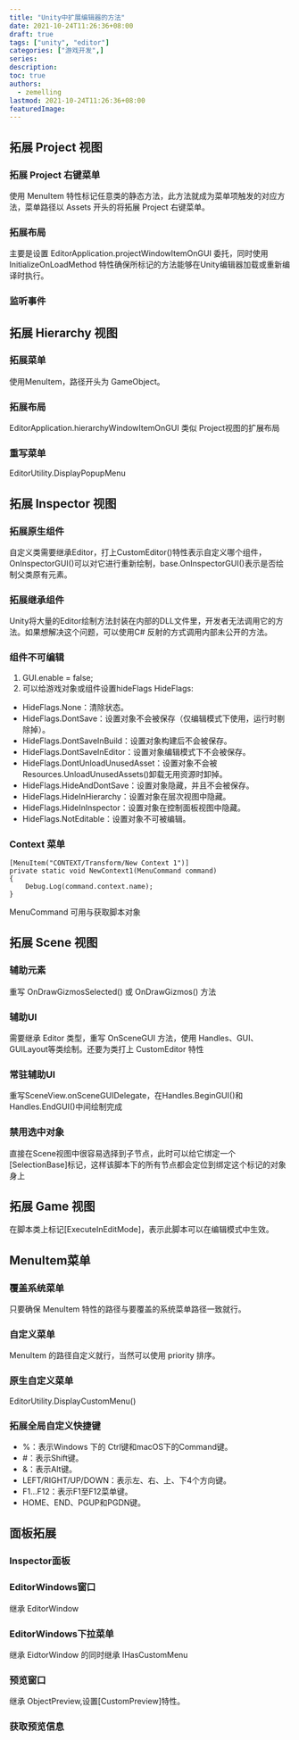 ```yaml
---
title: "Unity中扩展编辑器的方法"
date: 2021-10-24T11:26:36+08:00
draft: true
tags: ["unity", "editor"]
categories: ["游戏开发",]
series:
description:
toc: true
authors:
  - zemelling
lastmod: 2021-10-24T11:26:36+08:00
featuredImage:
---
```


## 拓展 Project 视图
  ### 拓展 Project 右键菜单
  使用 MenuItem 特性标记任意类的静态方法，此方法就成为菜单项触发的对应方法，菜单路径以 Assets 开头的将拓展 Project 右键菜单。
  ### 拓展布局
  主要是设置 EditorApplication.projectWindowItemOnGUI 委托，同时使用 InitializeOnLoadMethod 特性确保所标记的方法能够在Unity编辑器加载或重新编译时执行。
  ### 监听事件
## 拓展 Hierarchy 视图
  ### 拓展菜单
  使用MenuItem，路径开头为 GameObject。
  ### 拓展布局
  EditorApplication.hierarchyWindowItemOnGUI 类似 Project视图的扩展布局
  ### 重写菜单
  EditorUtility.DisplayPopupMenu
## 拓展 Inspector 视图
  ### 拓展原生组件
  自定义类需要继承Editor，打上CustomEditor()特性表示自定义哪个组件，OnInspectorGUI()可以对它进行重新绘制，base.OnInspectorGUI()表示是否绘制父类原有元素。
  ### 拓展继承组件
  Unity将大量的Editor绘制方法封装在内部的DLL文件里，开发者无法调用它的方法。如果想解决这个问题，可以使用C# 反射的方式调用内部未公开的方法。
  ### 组件不可编辑
  1. GUI.enable = false; 
  2. 可以给游戏对象或组件设置hideFlags
  HideFlags:
  * HideFlags.None：清除状态。
  * HideFlags.DontSave：设置对象不会被保存（仅编辑模式下使用，运行时剔除掉）。
  * HideFlags.DontSaveInBuild：设置对象构建后不会被保存。
  * HideFlags.DontSaveInEditor：设置对象编辑模式下不会被保存。
  * HideFlags.DontUnloadUnusedAsset：设置对象不会被Resources.UnloadUnusedAssets()卸载无用资源时卸掉。
  * HideFlags.HideAndDontSave：设置对象隐藏，并且不会被保存。
  * HideFlags.HideInHierarchy：设置对象在层次视图中隐藏。
  * HideFlags.HideInInspector：设置对象在控制面板视图中隐藏。
  * HideFlags.NotEditable：设置对象不可被编辑。
  ### Context 菜单

  ```
  [MenuItem("CONTEXT/Transform/New Context 1")]
  private static void NewContext1(MenuCommand command)
  {
      Debug.Log(command.context.name);
  }
  ```
  MenuCommand 可用与获取脚本对象
## 拓展 Scene 视图
  ### 辅助元素
  重写 OnDrawGizmosSelected() 或 OnDrawGizmos() 方法
  ### 辅助UI
  需要继承 Editor 类型，重写 OnSceneGUI 方法，使用 Handles、GUI、GUILayout等类绘制。还要为类打上 CustomEditor 特性
  ### 常驻辅助UI
  重写SceneView.onSceneGUIDelegate，在Handles.BeginGUI()和Handles.EndGUI()中间绘制完成
  ### 禁用选中对象

  直接在Scene视图中很容易选择到子节点，此时可以给它绑定一个[SelectionBase]标记，这样该脚本下的所有节点都会定位到绑定这个标记的对象身上

## 拓展 Game 视图

在脚本类上标记[ExecuteInEditMode]，表示此脚本可以在编辑模式中生效。

## MenuItem菜单

  ### 覆盖系统菜单
  只要确保 MenuItem 特性的路径与要覆盖的系统菜单路径一致就行。
  ### 自定义菜单
  MenuItem 的路径自定义就行，当然可以使用 priority 排序。
  ### 原生自定义菜单
  EditorUtility.DisplayCustomMenu()
  ### 拓展全局自定义快捷键
  * %：表示Windows 下的 Ctrl键和macOS下的Command键。
  * #：表示Shift键。
  * &：表示Alt键。
  * LEFT/RIGHT/UP/DOWN：表示左、右、上、下4个方向键。
  * F1…F12：表示F1至F12菜单键。
  * HOME、END、PGUP和PGDN键。

## 面板拓展
  ### Inspector面板
  ### EditorWindows窗口
  继承 EditorWindow
  ### EditorWindows下拉菜单
  继承 EidtorWindow 的同时继承 IHasCustomMenu
  ### 预览窗口
  继承 ObjectPreview,设置[CustomPreview]特性。
  ### 获取预览信息
  
